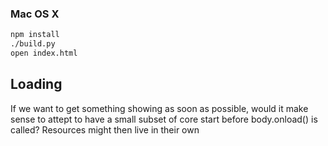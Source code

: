 
### Mac OS X

```bash
npm install
./build.py
open index.html
```

## Loading
If we want to get something showing as soon as possible, would it make sense to attept to have a small subset of core start before body.onload() is called? Resources might then live in their own <script> blocks. Hmm.

## Scenes

### enter() [optional]
	called immediately when scene is made active

### leave() [optional]
	called immediately before scene is deactivated

### resize() [optional]
	called when canvas is resized while scene is active

### tick() [optional]
    called every engine.Tick seconds; possibly multiple times per frame. All calls to tick() for a frame will be made before a call to update().

### update(elapsed) [optional]
	called every frame; parameter is elapsed time in seconds

### draw()
	called every frame

## Tools

### play.js

Use this to test out music and synths.

```bash
./play.js music/gymnopedie.mml synths/bells.js
```
